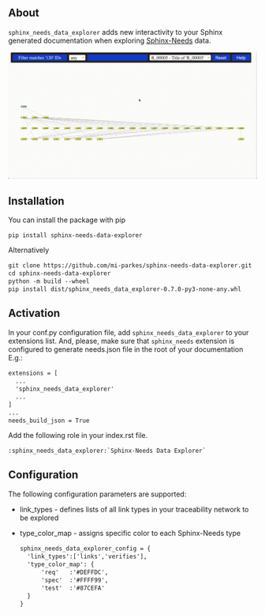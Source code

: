 ## About

`sphinx_needs_data_explorer` adds new interactivity 
to your Sphinx generated documentation 
when exploring [Sphinx-Needs](https://github.com/useblocks/sphinx-needs) data.

![](https://github.com/mi-parkes/sphinx-needs-data-explorer/blob/main/doc/source/_static/sphinx-needs-data-explorer.gif)

## Installation

You can install the package with pip


    pip install sphinx-needs-data-explorer

Alternatively

    git clone https://github.com/mi-parkes/sphinx-needs-data-explorer.git
    cd sphinx-needs-data-explorer
    python -m build --wheel
    pip install dist/sphinx_needs_data_explorer-0.7.0-py3-none-any.whl

## Activation

In your conf.py configuration file, add `sphinx_needs_data_explorer` to your extensions list. And, please, make sure that `sphinx_needs` extension is configured to generate needs.json file in the root of your documentation E.g.:

    extensions = [
      ...
      'sphinx_needs_data_explorer'
      ...
    ]
    ...
    needs_build_json = True


Add the following role in your index.rst file.

    :sphinx_needs_data_explorer:`Sphinx-Needs Data Explorer`

## Configuration

The following configuration parameters are supported:

* link_types - defines lists of all link types in your traceability network to be explored
* type_color_map - assigns specific color to each Sphinx-Needs type


      sphinx_needs_data_explorer_config = {
        'link_types':['links','verifies'],
        'type_color_map': {
            'req'   :'#DEFFDC',
            'spec'  :'#FFFF99',
            'test'  :'#87CEFA'
        }
      }
